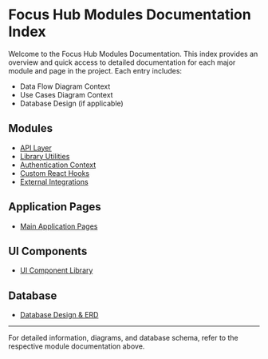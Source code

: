 # Focus Hub Modules Documentation Index

Welcome to the Focus Hub Modules Documentation. This index provides an overview and quick access to detailed documentation for each major module and page in the project. Each entry includes:
- Data Flow Diagram Context
- Use Cases Diagram Context
- Database Design (if applicable)

## Modules
- [API Layer](api_modules.md)
- [Library Utilities](lib_modules.md)
- [Authentication Context](context_providers.md)
- [Custom React Hooks](custom_hooks.md)
- [External Integrations](integrations.md)

## Application Pages
- [Main Application Pages](pages.md)

## UI Components
- [UI Component Library](components.md)

## Database
- [Database Design & ERD](database_design.md)

---

For detailed information, diagrams, and database schema, refer to the respective module documentation above. 